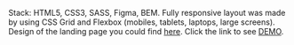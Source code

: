 Stack: HTML5, CSS3, SASS, Figma, BEM.
Fully responsive layout was made by using CSS Grid and Flexbox (mobiles, tablets, laptops, large screens).
Design of the landing page you could find [here](https://www.figma.com/file/5jdcVOv7NiA0l0HGfqEyHC/%E2%84%9611-(kickstarter)-(Copy)?node-id=0%3A1).
Click the link to see [DEMO](https://taniaomelko.github.io/Kickstarter/).
